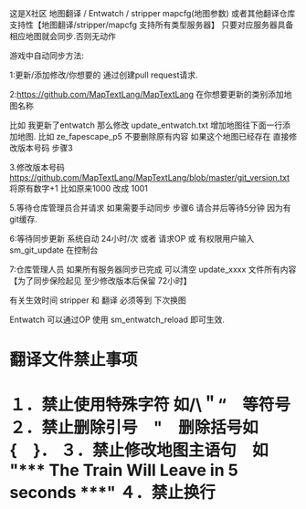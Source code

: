 这是X社区 地图翻译 / Entwatch / stripper mapcfg(地图参数) 或者其他翻译仓库
支持性【地图翻译/stripper/mapcfg 支持所有类型服务器】
只要对应服务器具备相应地图就会同步.否则无动作

游戏中自动同步方法:

1:更新/添加修改/你想要的 通过创建pull request请求.

2:https://github.com/MapTextLang/MapTextLang 在你想要更新的类别添加地图名称 

比如 我更新了entwatch 那么修改 update_entwatch.txt 增加地图往下面一行添加地图. 比如 ze_fapescape_p5 不要删除原有内容 如果这个地图已经存在 直接修改版本号码 步骤3

3.修改版本号码 https://github.com/MapTextLang/MapTextLang/blob/master/git_version.txt 将原有数字+1 比如原来1000 改成 1001

5.等待仓库管理员合并请求 如果需要手动同步 步骤6 请合并后等待5分钟 因为有git缓存.

6:等待同步更新 系统自动 24小时/次 或者 请求OP 或 有权限用户输入 sm_git_update 在控制台 

7:仓库管理人员 如果所有服务器同步已完成 可以清空 update_xxxx 文件所有内容 【为了同步保险起见 至少修改版本后保留 72小时】

有关生效时间  stripper 和 翻译 必须等到 下次换图

Entwatch 可以通过OP 使用 sm_entwatch_reload 即可生效.

翻译文件禁止事项
=====================================
１．禁止使用特殊字符 如/\＂“　等符号
２．禁止删除引号　"　删除括号如　{　}．
３．禁止修改地图主语句　如	"*** The Train Will Leave in 5 seconds ***"
４．禁止换行
=====================================
